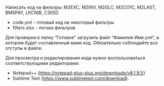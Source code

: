 Написать код на фильтры: 
M2EXC, M2INV, M2GLC, M2CO1C, M2LAST, BMSPAY, LKCNIB, C3IISD

-	code.yml - готовый код на некоторый фильтры
-	filters.xlsx - логика фильтров

Для проверки в папку “Готовое” загрузить файл “Фамилия Имя.yml”, в котором будет составленный вами код. Обязательно соблюдайте все отступы в файле.

Для просмотра и редактирования кода нужно воспользоваться соответствующими редакторами:
-	Notepad++ (https://notepad-plus-plus.org/downloads/v8.1.9.1/)
-	Sublime Text (https://www.sublimetext.com/download).
